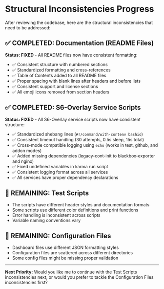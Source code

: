 # Structural Inconsistencies Progress

After reviewing the codebase, here are the structural inconsistencies that need to be addressed:

## ✅ COMPLETED: Documentation (README Files)

**Status: FIXED** - All README files now have consistent formatting:

- ✅ Consistent structure with numbered sections
- ✅ Standardized formatting and cross-references
- ✅ Table of Contents added to all README files
- ✅ Proper spacing with blank lines after headers and before lists
- ✅ Consistent support and license sections
- ✅ All emoji icons removed from section headers

## ✅ COMPLETED: S6-Overlay Service Scripts

**Status: FIXED** - All S6-Overlay service scripts now have consistent structure:

- ✅ Standardized shebang lines (`#!/command/with-contenv bashio`)
- ✅ Consistent timeout handling (30 attempts, 0.5s sleep, 15s total)
- ✅ Cross-mode compatible logging using `echo` (works in test, github, and addon modes)
- ✅ Added missing dependencies (legacy-cont-init to blackbox-exporter and nginx)
- ✅ Fixed undefined variables in karma run script
- ✅ Consistent logging format across all services
- ✅ All services have proper dependency declarations

## 🔄 REMAINING: Test Scripts

  - The scripts have different header styles and documentation formats
  - Some scripts use different color definitions and print functions
  - Error handling is inconsistent across scripts
  - Variable naming conventions vary

## 🔄 REMAINING: Configuration Files

  - Dashboard files use different JSON formatting styles
  - Configuration files are scattered across different directories
  - Some config files might be missing proper validation

---

**Next Priority:** Would you like me to continue with the Test Scripts inconsistencies next, or would you prefer to tackle the Configuration Files inconsistencies first?
